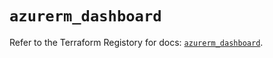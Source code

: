# `azurerm_dashboard`

Refer to the Terraform Registory for docs: [`azurerm_dashboard`](https://registry.terraform.io/providers/hashicorp/azurerm/3.66.0/docs/resources/dashboard).
